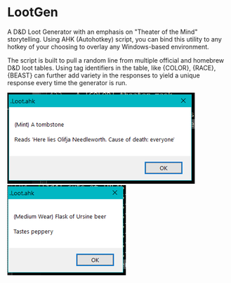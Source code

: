 # LootGen
A D&D Loot Generator with an emphasis on "Theater of the Mind" storytelling. Using AHK (Autohotkey) script, you can bind this utility to any hotkey of your choosing to overlay any Windows-based environment.

The script is built to pull a random line from multiple official and homebrew D&D loot tables. Using tag identifiers in the table, like {COLOR}, {RACE}, {BEAST} can further add variety in the responses to yield a unique response every time the generator is run.

![DeathByEveryone](https://github.com/abbeyroad7/TOHP-D-Dgen/blob/main/Loot/.Screenshots/DeathbyEveryone.png)
![UrsineBeer](https://github.com/abbeyroad7/TOHP-D-Dgen/blob/main/Loot/.Screenshots/UrsineBeer.png)
